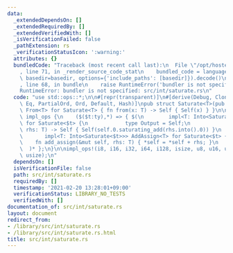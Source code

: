 ```yaml
---
data:
  _extendedDependsOn: []
  _extendedRequiredBy: []
  _extendedVerifiedWith: []
  _isVerificationFailed: false
  _pathExtension: rs
  _verificationStatusIcon: ':warning:'
  attributes: {}
  bundledCode: "Traceback (most recent call last):\n  File \"/opt/hostedtoolcache/Python/3.9.2/x64/lib/python3.9/site-packages/onlinejudge_verify/documentation/build.py\"\
    , line 71, in _render_source_code_stat\n    bundled_code = language.bundle(stat.path,\
    \ basedir=basedir, options={'include_paths': [basedir]}).decode()\n  File \"/opt/hostedtoolcache/Python/3.9.2/x64/lib/python3.9/site-packages/onlinejudge_verify/languages/user_defined.py\"\
    , line 68, in bundle\n    raise RuntimeError('bundler is not specified: {}'.format(path.as_posix()))\n\
    RuntimeError: bundler is not specified: src/int/saturate.rs\n"
  code: "use std::ops::*;\n\n#[repr(transparent)]\n#[derive(Debug, Clone, Copy, PartialEq,\
    \ Eq, PartialOrd, Ord, Default, Hash)]\npub struct Saturate<T>(pub T);\n\nimpl<T>\
    \ From<T> for Saturate<T> { fn from(x: T) -> Self { Self(x) } }\n\nmacro_rules!\
    \ impl_ops {\n    ($($t:ty),*) => { $(\n        impl<T: Into<Saturate<$t>>> Add<T>\
    \ for Saturate<$t> {\n            type Output = Self;\n            fn add(self,\
    \ rhs: T) -> Self { Self(self.0.saturating_add(rhs.into().0)) }\n        }\n \
    \       impl<T: Into<Saturate<$t>>> AddAssign<T> for Saturate<$t> {\n        \
    \    fn add_assign(&mut self, rhs: T) { *self = *self + rhs; }\n        }\n  \
    \  )* };\n}\n\nimpl_ops!(i8, i16, i32, i64, i128, isize, u8, u16, u32, u64, u128,\
    \ usize);\n"
  dependsOn: []
  isVerificationFile: false
  path: src/int/saturate.rs
  requiredBy: []
  timestamp: '2021-02-20 13:28:01+09:00'
  verificationStatus: LIBRARY_NO_TESTS
  verifiedWith: []
documentation_of: src/int/saturate.rs
layout: document
redirect_from:
- /library/src/int/saturate.rs
- /library/src/int/saturate.rs.html
title: src/int/saturate.rs
---
```

